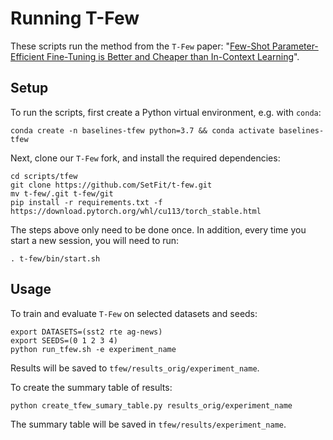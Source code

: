 # Running T-Few

These scripts run the method from the `T-Few` paper: "[Few-Shot Parameter-Efficient Fine-Tuning is Better and Cheaper than In-Context Learning](https://arxiv.org/abs/2205.05638)".

## Setup

To run the scripts, first create a Python virtual environment, e.g. with `conda`:

```
conda create -n baselines-tfew python=3.7 && conda activate baselines-tfew
```

Next, clone our `T-Few` fork, and install the required dependencies:

```
cd scripts/tfew
git clone https://github.com/SetFit/t-few.git
mv t-few/.git t-few/git
pip install -r requirements.txt -f https://download.pytorch.org/whl/cu113/torch_stable.html
```
The steps above only need to be done once. In addition, every time you start a new session, you will need to run:
```
. t-few/bin/start.sh
```

## Usage

To train and evaluate `T-Few` on selected datasets and seeds:
```
export DATASETS=(sst2 rte ag-news)
export SEEDS=(0 1 2 3 4)
python run_tfew.sh -e experiment_name
```

Results will be saved to `tfew/results_orig/experiment_name`. 

To create the summary table of results:
```
python create_tfew_sumary_table.py results_orig/experiment_name
```

The summary table will be saved in `tfew/results/experiment_name`.
